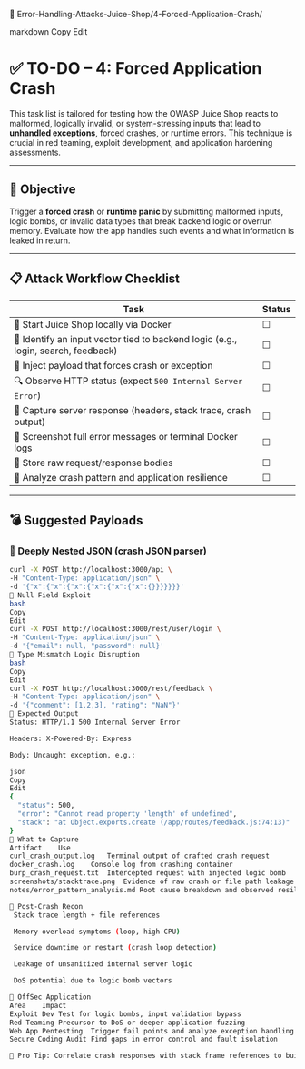 📁 Error-Handling-Attacks-Juice-Shop/4-Forced-Application-Crash/

markdown
Copy
Edit
# ✅ TO-DO – 4: Forced Application Crash

This task list is tailored for testing how the OWASP Juice Shop reacts to malformed, logically invalid, or system-stressing inputs that lead to **unhandled exceptions**, forced crashes, or runtime errors. This technique is crucial in red teaming, exploit development, and application hardening assessments.

---

## 🎯 Objective

Trigger a **forced crash** or **runtime panic** by submitting malformed inputs, logic bombs, or invalid data types that break backend logic or overrun memory. Evaluate how the app handles such events and what information is leaked in return.

---

## 📋 Attack Workflow Checklist

| Task                                                                | Status |
|---------------------------------------------------------------------|--------|
| 🚀 Start Juice Shop locally via Docker                              | ☐      |
| 🧪 Identify an input vector tied to backend logic (e.g., login, search, feedback) | ☐      |
| 💉 Inject payload that forces crash or exception                    | ☐      |
| 🔍 Observe HTTP status (expect `500 Internal Server Error`)         | ☐      |
| 🧾 Capture server response (headers, stack trace, crash output)     | ☐      |
| 📸 Screenshot full error messages or terminal Docker logs           | ☐      |
| 📁 Store raw request/response bodies                                | ☐      |
| 🧠 Analyze crash pattern and application resilience                 | ☐      |

---

## 💣 Suggested Payloads

### 🔸 Deeply Nested JSON (crash JSON parser)
```bash
curl -X POST http://localhost:3000/api \
-H "Content-Type: application/json" \
-d '{"x":{"x":{"x":{"x":{"x":{"x":{}}}}}}}'
🔸 Null Field Exploit
bash
Copy
Edit
curl -X POST http://localhost:3000/rest/user/login \
-H "Content-Type: application/json" \
-d '{"email": null, "password": null}'
🔸 Type Mismatch Logic Disruption
bash
Copy
Edit
curl -X POST http://localhost:3000/rest/feedback \
-H "Content-Type: application/json" \
-d '{"comment": [1,2,3], "rating": "NaN"}'
📄 Expected Output
Status: HTTP/1.1 500 Internal Server Error

Headers: X-Powered-By: Express

Body: Uncaught exception, e.g.:

json
Copy
Edit
{
  "status": 500,
  "error": "Cannot read property 'length' of undefined",
  "stack": "at Object.exports.create (/app/routes/feedback.js:74:13)"
}
🔬 What to Capture
Artifact	Use
curl_crash_output.log	Terminal output of crafted crash request
docker_crash.log	Console log from crashing container
burp_crash_request.txt	Intercepted request with injected logic bomb
screenshots/stacktrace.png	Evidence of raw crash or file path leakage
notes/error_pattern_analysis.md	Root cause breakdown and observed resilience

🧠 Post-Crash Recon
 Stack trace length + file references

 Memory overload symptoms (loop, high CPU)

 Service downtime or restart (crash loop detection)

 Leakage of unsanitized internal server logic

 DoS potential due to logic bomb vectors

🧭 OffSec Application
Area	Impact
Exploit Dev	Test for logic bombs, input validation bypass
Red Teaming	Precursor to DoS or deeper application fuzzing
Web App Pentesting	Trigger fail points and analyze exception handling flaws
Secure Coding Audit	Find gaps in error control and fault isolation

🧠 Pro Tip: Correlate crash responses with stack frame references to build a map of backend function calls.
